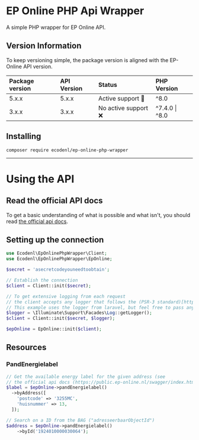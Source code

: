 # EP Online PHP Api Wrapper

A simple PHP wrapper for EP Online API.

## Version Information

To keep versioning simple, the package version is aligned with the EP-Online API version.

| Package version | API Version | Status                  | PHP Version    |
|:----------------|:------------|:------------------------|:---------------|
| 5.x.x           | 5.x.x       | Active support :rocket: | ^8.0           |
| 3.x.x           | 3.x.x       | No active support :x:   | ^7.4.0 \| ^8.0 |


## Installing

```
composer require ecodenl/ep-online-php-wrapper
```

***

# Using the API

## Read the official API docs

To get a basic understanding of what is possible and what isn't, you should
read [the official api docs](https://public.ep-online.nl/swagger/index.html).

## Setting up the connection

```php
use Ecodenl\EpOnlinePhpWrapper\Client;
use Ecodenl\EpOnlinePhpWrapper\EpOnline;

$secret = 'asecretcodeyouneedtoobtain';

// Establish the connection
$client = Client::init($secret);

// To get extensive logging from each request
// the client accepts any logger that follows the (PSR-3 standard)[https://github.com/php-fig/log]
// This example uses the logger from laravel, but feel free to pass any logger that implements the \Psr\Log\LoggerInterface
$logger = \Illuminate\Support\Facades\Log::getLogger();
$client = Client::init($secret, $logger);

$epOnline = EpOnline::init($client);
```

## Resources
### PandEnergielabel

```php
// Get the available energy label for the given address (see
// the official api docs (https://public.ep-online.nl/swagger/index.html) for all possible parameters  
$label = $epOnline->pandEnergielabel()
  ->byAddress([
    'postcode' => '3255MC',
    'huisnummer' => 13,
  ]);

// Search on a ID from the BAG ("adresseerbaarObjectId") 
$address = $epOnline->pandEnergielabel()
    ->byId('1924010000030064');
```
